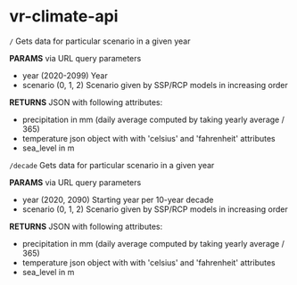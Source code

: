 # vr-climate-api

```/``` Gets data for particular scenario in a given year

**PARAMS** via URL query parameters
* year (2020-2099) Year
* scenario (0, 1, 2) Scenario given by SSP/RCP models in increasing order

**RETURNS** JSON with following attributes:
* precipitation in mm (daily average computed by taking yearly average / 365)
* temperature json object with with 'celsius' and 'fahrenheit' attributes
* sea_level in m

```/decade``` Gets data for particular scenario in a given year

**PARAMS** via URL query parameters
* year (2020, 2090) Starting year per 10-year decade
* scenario (0, 1, 2) Scenario given by SSP/RCP models in increasing order

**RETURNS** JSON with following attributes:
* precipitation in mm (daily average computed by taking yearly average / 365)
* temperature json object with with 'celsius' and 'fahrenheit' attributes
* sea_level in m
